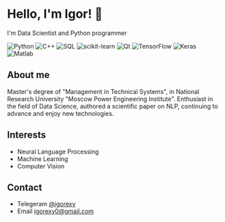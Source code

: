 # Hello, I'm Igor! 👋
I'm Data Scientist and Python programmer

![Python](https://img.shields.io/badge/Python-3.7%2B-blue)
![C++](https://img.shields.io/badge/C%2B%2B-14%2B-orange)
![SQL](https://img.shields.io/badge/SQL-MySQL%2FPostgreSQL-lightgrey)
![scikit-learn](https://img.shields.io/badge/scikit--learn-0.24%2B-brightgreen)
![Qt](https://img.shields.io/badge/Qt-5%2B-green)
![TensorFlow](https://img.shields.io/badge/TensorFlow-2.0%2B-yellow)
![Keras](https://img.shields.io/badge/Keras-2.3%2B-red)
![Matlab](https://img.shields.io/badge/Matlab-R2020a%2B-purple)

## About me
Master's degree of "Management in Technical Systems", in National Research Uni​versity "Moscow Power Engineering Institute".
Enthusiast in the field of Data Science, authored a scientific paper on NLP, continuing to advance and enjoy new technologies.



## Interests
- Neural Language Processing
- Machine Learning
- Computer Vision


## Contact
- Telegeram [@igorexy ](https://t.me/Igorexy)
- Email igorexy0@gmail.com
